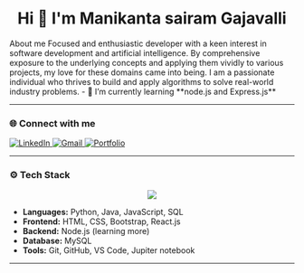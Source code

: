 <h1 align="center">Hi 👋 I'm Manikanta sairam Gajavalli</h1>
 About me
Focused and enthusiastic developer with a keen interest in software development and artificial intelligence. By comprehensive exposure to the underlying concepts and applying them vividly to various projects, my love for these domains came into being. I am a passionate individual who thrives to build and apply algorithms to solve real-world industry problems.
- 🌱 I’m currently learning **node.js and Express.js**

---

### 🌐 Connect with me

<p align="left">
  <a href="https://www.linkedin.com/in/manikanta-sairam-gajavalli-2819a623a/" target="_blank">
    <img src="https://img.shields.io/badge/LinkedIn-%230077B5.svg?&style=for-the-badge&logo=linkedin&logoColor=white" alt="LinkedIn"/>
  </a>
  <a href="mailto:ram.gajavalli9@gmail.com">
    <img src="https://img.shields.io/badge/Gmail-D14836?style=for-the-badge&logo=gmail&logoColor=white" alt="Gmail"/>
  </a>
  <a href="https://ramgajavalli.github.io/portfolio/" target="_blank">
    <img src="https://img.shields.io/badge/Portfolio-000000?style=for-the-badge&logo=vercel&logoColor=white" alt="Portfolio"/>
  </a>
</p>

---

### ⚙️ Tech Stack

<p align="center">
  <img src="https://skillicons.dev/icons?i=python,java,js,html,css,bootstrap,react" />
</p>

- **Languages:** Python, Java, JavaScript, SQL  
- **Frontend:** HTML, CSS, Bootstrap, React.js 
- **Backend:** Node.js (learning more)
- **Database:** MySQL
- **Tools:** Git, GitHub, VS Code, Jupiter notebook  

---
